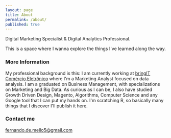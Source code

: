 ```yaml
---
layout: page
title: About
permalink: /about/
published: true
---
```


 
Digital Marketing Specialist & Digital Analytics Professional.

This is a space where I wanna explore the things I've learned along the way.

### More Information

My professional background is this: I am currently working at [bringIT Comércio Eletrônico](bringit.com.br) where I'm a Marketing Analyst focused on data analysis.
I am a graduated on Business Management, with specializations on Marketing and Big Data.
As curious as I can be, I also have studied Growth Driven Design, Magento, Algorithms, Computer Science and any Google tool that I can put my hands on.
I'm scratching R, so basically many things that I discover I'll publish it here.

### Contact me

[fernando.de.mello5@gmail.com](mailto:fernando.de.mello5@gmail.com)

